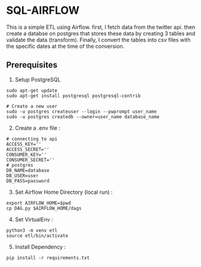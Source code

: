 # SQL-AIRFLOW

This is a simple ETL using Airflow. first, I fetch data from the twitter api. then create a databse on postgres that stores these data by creating 3 tables and validate the data (transform). Finally, I convert the tables into csv files with the specific dates at the time of the conversion. 

## Prerequisites

1. Setup PostgreSQL
```
sudo apt-get update
sudo apt-get install postgresql postgresql-contrib

# Create a new user 
sudo -u postgres createuser --login --pwprompt user_name
sudo -u postgres createdb --owner=user_name database_name
```
2. Create a .env file : 

```
# connecting to api
ACCESS_KEY=''
ACCESS_SECRET='' 
CONSUMER_KEY=''
CONSUMER_SECRET=''
# postgres 
DB_NAME=database
DB_USER=user
DB_PASS=password
```

3. Set Airflow Home Directory (local run) : 
 ```
 export AIRFLOW_HOME=$pwd
 cp DAG.py $AIRFLOW_HOME/dags
 ```
 
4. Set VirtualEnv : 
 ``` 
python3 -m venv etl
source etl/bin/activate
``` 

5. Install Dependency : 
```
pip install -r requirements.txt
```
